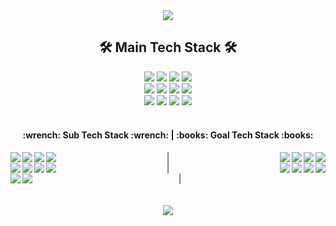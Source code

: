 <div align="center">
  <img src="https://capsule-render.vercel.app/api?type=waving&color=1061e8&height=120&section=header&text=Mirror%20World&fontSize=40&fontColor=ffffff" />
  <h2><b>🛠 Main Tech Stack 🛠</b></h2>
  <img src="https://img.shields.io/badge/python-3776AB?style=for-the-badge&logo=python&logoColor=white">
  <img src="https://img.shields.io/badge/anaconda-44A833?style=for-the-badge&logo=anaconda&logoColor=white">
  <img src="https://img.shields.io/badge/opencv-5C3EE8?style=for-the-badge&logo=opencv&logoColor=white">
  <img src="https://img.shields.io/badge/spacy-09A3D5?style=for-the-badge&logo=spacy&logoColor=white">
  <br>
  <img src="https://img.shields.io/badge/selenium-43B02A?style=for-the-badge&logo=selenium&logoColor=white">
  <img src="https://img.shields.io/badge/django-092E20?style=for-the-badge&logo=django&logoColor=white">
  <img src="https://img.shields.io/badge/Oracle-F80000?style=for-the-badge&logo=Oracle&logoColor=white">
  <img src="https://img.shields.io/badge/JAVA-007396?style=for-the-badge&logo=java&logoColor=white">
  <br>
  <img src="https://img.shields.io/badge/vsCode-007ACC?style=for-the-badge&logo=visualstudiocode%20IDE&logoColor=white">
  <img src="https://img.shields.io/badge/jupyter-F37626?style=for-the-badge&logo=jupyter%20IDE&logoColor=white">
  <img src="https://img.shields.io/badge/linux-FCC624?style=for-the-badge&logo=linux&logoColor=white">
  <img src="https://img.shields.io/badge/git-F05032?style=for-the-badge&logo=git&logoColor=white">
  <br><br>
  <h4><b align="left">:wrench: Sub Tech Stack :wrench:</b> | <b align="right">:books: Goal Tech Stack :books:</b></h4>
  <img align="left" src="https://img.shields.io/badge/html5-E34F26?style=for-the-badge&logo=html5&logoColor=white">
  <img align="left" src="https://img.shields.io/badge/css3-1572B6?style=for-the-badge&logo=css3&logoColor=white">
  <img align="left" src="https://img.shields.io/badge/javascript-F7DF1E?style=for-the-badge&logo=javascript&logoColor=white">
  <img align="left" src="https://img.shields.io/badge/vue.js-4FC08D?style=for-the-badge&logo=vuedotjs&logoColor=white">
  |
  <img align="right" src="https://img.shields.io/badge/hadoop-66CCFF?style=for-the-badge&logo=apachehadoop&logoColor=white">
  <img align="right" src="https://img.shields.io/badge/kafka-231F20?style=for-the-badge&logo=apachekafka&logoColor=white">
  <img align="right" src="https://img.shields.io/badge/docker-2496ED?style=for-the-badge&logo=docker&logoColor=white">
  <img align="right" src="https://img.shields.io/badge/kubernetes-326CE5?style=for-the-badge&logo=kubernetes&logoColor=white">
  <br>
  <img align="left" src="https://img.shields.io/badge/nuxt.js-00DC82?style=for-the-badge&logo=nuxtdotjs&logoColor=white">
  <img align="left" src="https://img.shields.io/badge/illustrator-FF9A00?style=for-the-badge&logo=adobeillustrator&logoColor=white">
  <img align="left" src="https://img.shields.io/badge/photoshop-31A8FF?style=for-the-badge&logo=adobephotoshop&logoColor=white">
  <img align="left" src="https://img.shields.io/badge/figma-F24E1E?style=for-the-badge&logo=figma&logoColor=white">
  |
  <img align="right" src="https://img.shields.io/badge/aws-232F3E?style=for-the-badge&logo=aws&logoColor=white">
  <img align="right" src="https://img.shields.io/badge/elastic-005571?style=for-the-badge&logo=elastic&logoColor=white">
  <img align="right" src="https://img.shields.io/badge/spring-6DB33F?style=for-the-badge&logo=spring&logoColor=white">
  <img align="right" src="https://img.shields.io/badge/elastic-005571?style=for-the-badge&logo=elastic&logoColor=white">
  <br>
  <img align="left" src="https://img.shields.io/badge/trello-0052CC?style=for-the-badge&logo=trello&logoColor=white">
  <img align="left" src="https://img.shields.io/badge/notion-000000?style=for-the-badge&logo=notion&logoColor=white">
  |
  <br>
  <br><br>
  <img src="http://mazassumnida.wtf/api/v2/generate_badge?boj=sujun"/>
</div>

<!--
**su1jun/su1jun** is a ✨ _special_ ✨ repository because its `README.md` (this file) appears on your GitHub profile.

Here are some ideas to get you started:

- 🔭 I’m currently working on ... - 🌱 I’m currently learning ... - 👯 I’m looking to collaborate on ...
- 🤔 I’m looking for help with ...
- 💬 Ask me about ...
- 📫 How to reach me: ...
- 😄 Pronouns: ...
- ⚡ Fun fact: ...

//numpy
<img src="https://img.shields.io/badge/numpy-#013243?style=for-the-badge&logo=numpy&logoColor=white">
//pandas
<img src="https://img.shields.io/badge/pandas-#150458?style=for-the-badge&logo=pandas&logoColor=white">
//pytorch
<img src="https://img.shields.io/badge/pytorch-#EE4C2C?style=for-the-badge&logo=pytorch&logoColor=white">
//tensorflow
<img src="https://img.shields.io/badge/tensorflow-#FF6F00?style=for-the-badge&logo=tensorflow&logoColor=white">
//Keras
<img src="https://img.shields.io/badge/keras-#D00000?style=for-the-badge&logo=keras&logoColor=white">
//scikitlearn
<img src="https://img.shields.io/badge/scikitlearn-#F7931E?style=for-the-badge&logo=scikitlearn&logoColor=white">

-->
